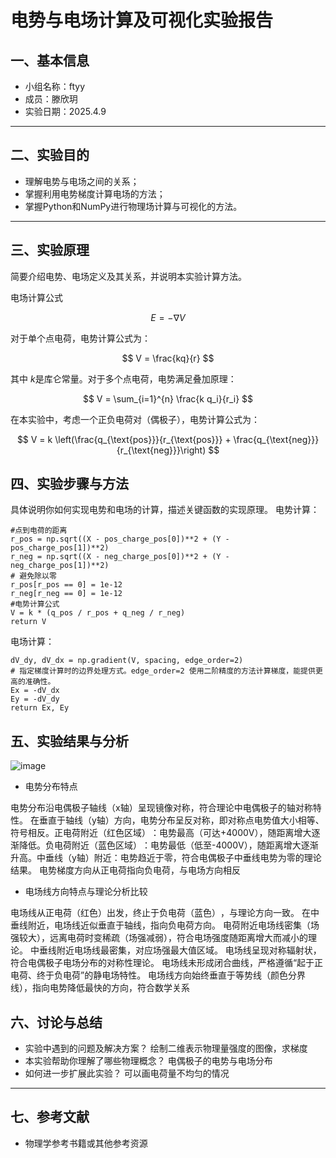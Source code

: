 # 电势与电场计算及可视化实验报告

## 一、基本信息

- 小组名称：ftyy
- 成员：滕欣玥
- 实验日期：2025.4.9


---

## 二、实验目的

- 理解电势与电场之间的关系；
- 掌握利用电势梯度计算电场的方法；
- 掌握Python和NumPy进行物理场计算与可视化的方法。

---

## 三、实验原理

简要介绍电势、电场定义及其关系，并说明本实验计算方法。

电场计算公式

$$
E = -\nabla V
$$

对于单个点电荷，电势计算公式为：

$$
V = \frac{kq}{r}
$$

其中 $k$是库仑常量。对于多个点电荷，电势满足叠加原理：

$$
V = \sum_{i=1}^{n} \frac{k q_i}{r_i}
$$

在本实验中，考虑一个正负电荷对（偶极子），电势计算公式为：

$$
V = k \left(\frac{q_{\text{pos}}}{r_{\text{pos}}} + \frac{q_{\text{neg}}}{r_{\text{neg}}}\right)
$$


## 四、实验步骤与方法

具体说明你如何实现电势和电场的计算，描述关键函数的实现原理。
电势计算：
    
    #点到电荷的距离
    r_pos = np.sqrt((X - pos_charge_pos[0])**2 + (Y - pos_charge_pos[1])**2)
    r_neg = np.sqrt((X - neg_charge_pos[0])**2 + (Y - neg_charge_pos[1])**2)
    # 避免除以零
    r_pos[r_pos == 0] = 1e-12
    r_neg[r_neg == 0] = 1e-12
    #电势计算公式
    V = k * (q_pos / r_pos + q_neg / r_neg)
    return V

电场计算：
    
    dV_dy, dV_dx = np.gradient(V, spacing, edge_order=2) 
    # 指定梯度计算时的边界处理方式。edge_order=2 使用二阶精度的方法计算梯度，能提供更高的准确性。
    Ex = -dV_dx
    Ey = -dV_dy
    return Ex, Ey

## 五、实验结果与分析

![image](https://github.com/user-attachments/assets/3010b387-075f-4888-b3f1-4b7446b683f3)


- 电势分布特点

电势分布沿电偶极子轴线（x轴）呈现​​镜像对称​​，符合理论中电偶极子的轴对称特性。
在垂直于轴线（y轴）方向，电势分布呈反对称，即对称点电势值大小相等、符号相反。
​​正电荷附近（红色区域）​​：电势最高（可达+4000V），随距离增大逐渐降低。
​​负电荷附近（蓝色区域）​​：电势最低（低至-4000V），随距离增大逐渐升高。
​​中垂线（y轴）附近​​：电势趋近于零，符合电偶极子中垂线电势为零的理论结果。
电势梯度方向从正电荷指向负电荷，与电场方向相反
- 电场线方向特点与理论分析比较

电场线从​​正电荷（红色）出发​​，终止于​​负电荷（蓝色）​​，与理论方向一致。
在中垂线附近，电场线近似垂直于轴线，指向负电荷方向。
电荷附近电场线密集（场强较大），远离电荷时变稀疏（场强减弱），符合电场强度随距离增大而减小的理论。
中垂线附近电场线最密集，对应场强最大值区域。
电场线呈现​​对称辐射状​​，符合电偶极子电场分布的对称性理论。
电场线未形成闭合曲线，严格遵循“起于正电荷、终于负电荷”的静电场特性。
电场线方向始终垂直于等势线（颜色分界线），指向电势降低最快的方向，符合数学关系


## 六、讨论与总结

- 实验中遇到的问题及解决方案？
    绘制二维表示物理量强度的图像，求梯度
- 本实验帮助你理解了哪些物理概念？
    电偶极子的电势与电场分布
- 如何进一步扩展此实验？
    可以画电荷量不均匀的情况
---

## 七、参考文献

- 物理学参考书籍或其他参考资源
